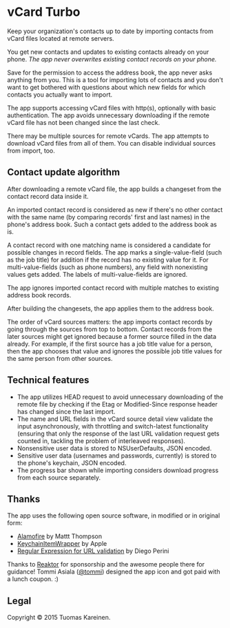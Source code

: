 # vCard Turbo

Keep your organization's contacts up to date by importing contacts
from vCard files located at remote servers.

You get new contacts and updates to existing contacts already on your
phone. _The app never overwrites existing contact records on your
phone._

Save for the permission to access the address book, the app never asks
anything from you. This is a tool for importing lots of contacts and
you don't want to get bothered with questions about which new fields
for which contacts you actually want to import.

The app supports accessing vCard files with http(s), optionally with
basic authentication. The app avoids unnecessary downloading if the
remote vCard file has not been changed since the last check.

There may be multiple sources for remote vCards. The app attempts to
download vCard files from all of them. You can disable individual
sources from import, too.

## Contact update algorithm

After downloading a remote vCard file, the app builds a changeset
from the contact record data inside it.

An imported contact record is considered as new if there's no other
contact with the same name (by comparing records' first and last
names) in the phone's address book. Such a contact gets added to the
address book as is.

A contact record with one matching name is considered a candidate for
possible changes in record fields. The app marks a single-value-field
(such as the job title) for addition if the record has no existing
value for it. For multi-value-fields (such as phone numbers), any
field with nonexisting values gets added. The labels of
multi-value-fields are ignored.

The app ignores imported contact record with multiple matches to
existing address book records.

After building the changesets, the app applies them to the address
book.

The order of vCard sources matters: the app imports contact records by
going through the sources from top to bottom. Contact records from the
later sources might get ignored because a former source filled in the
data already. For example, if the first source has a job title value
for a person, then the app chooses that value and ignores the possible
job title values for the same person from other sources.

## Technical features

* The app utilizes HEAD request to avoid unnecessary downloading of the
  remote file by checking if the Etag or Modified-Since response
  header has changed since the last import.
* The name and URL fields in the vCard source detail view validate the
  input asynchronously, with throttling and switch-latest
  functionality (ensuring that only the response of the last URL
  validation request gets counted in, tackling the problem of
  interleaved responses).
* Nonsensitive user data is stored to NSUserDefaults, JSON encoded.
* Sensitive user data (usernames and passwords, currently) is stored
  to the phone's keychain, JSON encoded.
* The progress bar shown while importing considers download progress
  from each source separately.

## Thanks

The app uses the following open source software, in modified or in
original form:

* [Alamofire](https://github.com/Alamofire/Alamofire) by Mattt
  Thompson
* [KeychainItemWrapper](https://developer.apple.com/library/ios/samplecode/GenericKeychain/Listings/Classes_KeychainItemWrapper_m.html)
  by Apple
* [Regular Expression for URL validation](https://gist.github.com/dperini/729294)
  by Diego Perini

Thanks to [Reaktor](http://reaktor.fi/) for sponsorship and the
awesome people there for guidance! Tommi Asiala
([@tommi](https://github.com/tommi)) designed the app icon and got
paid with a lunch coupon. :)

## Legal

Copyright © 2015 Tuomas Kareinen.

